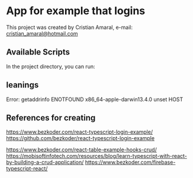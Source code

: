 # App for example that logins

This project was created by Cristian Amaral, e-mail: cristian_amaral@hotmail.com

## Available Scripts

In the project directory, you can run:

## leanings
Error: getaddrinfo ENOTFOUND x86_64-apple-darwin13.4.0
unset HOST

## References for creating

https://www.bezkoder.com/react-typescript-login-example/
https://github.com/bezkoder/react-typescript-login-example

https://www.bezkoder.com/react-table-example-hooks-crud/
https://mobisoftinfotech.com/resources/blog/learn-typescript-with-react-by-building-a-crud-application/
https://www.bezkoder.com/firebase-typescript-react/
